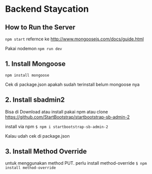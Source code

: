 # Backend Staycation

## How to Run the Server
`npm start`
refernce ke http://www.mongoosejs.com/docs/guide.html

Pakai nodemon
`npm run dev`


## 1. Install Mongoose

`npm install mongoose`

Cek di package.json apakah sudah terinstall belum mongoose nya

## 2. Install sbadmin2
Bisa di Download atau install pakai npm atau clone
https://github.com/StartBootstrap/startbootstrap-sb-admin-2

install via npm
`$ npm i startbootstrap-sb-admin-2`

Kalau udah cek di package.json


## 3. Install Method Override
untuk menggunakan method PUT. perlu install method-override
`$ npm install method-override`